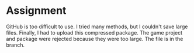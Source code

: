 # Assignment
GitHub is too difficult to use. I tried many methods, but I couldn't save large files. Finally, I had to upload this compressed package. The game project and package were rejected because they were too large. The file is in the branch.
